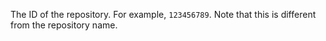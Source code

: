 The ID of the repository. For example, `123456789`. Note that this is different from the repository name.
